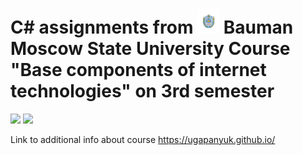 # C# assignments from <img src="https://raw.githubusercontent.com/IlyaNyrkov/IlyaNyrkov/master/bmstu_logo.png" width="35px"> Bauman Moscow State University Course "Base components of internet technologies" on 3rd semester
![](https://img.shields.io/badge/Code-C%23-informational?style=flat&logo=csharp&logoColor=white&color=2bbc8a)
![](https://img.shields.io/badge/Tools-Unity-informational?style=flat&logo=unity&logoColor=white&color=2bbc8a)

Link to additional info about course https://ugapanyuk.github.io/ 